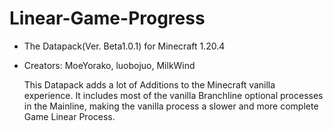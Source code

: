 # Linear-Game-Progress

- The Datapack(Ver. Beta1.0.1) for Minecraft 1.20.4
- Creators: MoeYorako, luobojuo, MilkWind

    This Datapack adds a lot of Additions to the Minecraft vanilla experience. It includes most of the vanilla Branchline optional processes in the Mainline, making the vanilla process a slower and more complete Game Linear Process.